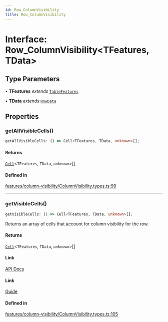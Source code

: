 ```yaml
---
id: Row_ColumnVisibility
title: Row_ColumnVisibility
---
```


# Interface: Row\_ColumnVisibility\<TFeatures, TData\>

## Type Parameters

• **TFeatures** *extends* [`TableFeatures`](../type-aliases/tablefeatures.md)

• **TData** *extends* [`RowData`](../type-aliases/rowdata.md)

## Properties

### getAllVisibleCells()

```ts
getAllVisibleCells: () => Cell<TFeatures, TData, unknown>[];
```

#### Returns

[`Cell`](../type-aliases/cell.md)\<`TFeatures`, `TData`, `unknown`\>[]

#### Defined in

[features/column-visibility/ColumnVisibility.types.ts:99](https://github.com/TanStack/table/blob/main/packages/table-core/src/features/column-visibility/ColumnVisibility.types.ts#L99)

***

### getVisibleCells()

```ts
getVisibleCells: () => Cell<TFeatures, TData, unknown>[];
```

Returns an array of cells that account for column visibility for the row.

#### Returns

[`Cell`](../type-aliases/cell.md)\<`TFeatures`, `TData`, `unknown`\>[]

#### Link

[API Docs](https://tanstack.com/table/v8/docs/api/features/column-visibility#getvisiblecells)

#### Link

[Guide](https://tanstack.com/table/v8/docs/guide/column-visibility)

#### Defined in

[features/column-visibility/ColumnVisibility.types.ts:105](https://github.com/TanStack/table/blob/main/packages/table-core/src/features/column-visibility/ColumnVisibility.types.ts#L105)
